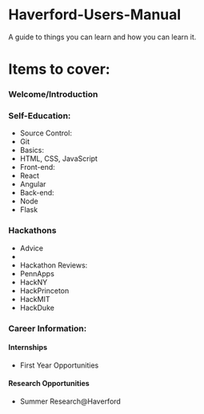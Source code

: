 # Haverford-Users-Manual
A guide to things you can learn and how you can learn it. 

# Items to cover: 
### Welcome/Introduction
### Self-Education: 
 * Source Control: 
  * Git
 * Basics: 
  * HTML, CSS, JavaScript
 * Front-end: 
  * React
  * Angular
 * Back-end: 
  * Node
  * Flask

### Hackathons
 * Advice
 * 
 * Hackathon Reviews: 
  * PennApps
  * HackNY
  * HackPrinceton
  * HackMIT
  * HackDuke

### Career Information: 
#### Internships
* First Year Opportunities
#### Research Opportunities
* Summer Research@Haverford
